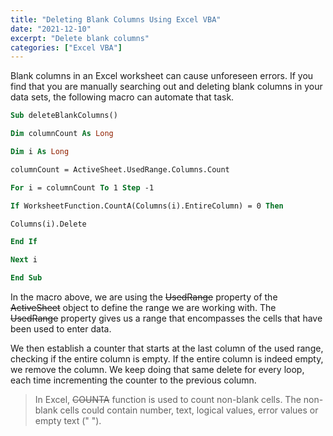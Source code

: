 ```yaml
---
title: "Deleting Blank Columns Using Excel VBA"
date: "2021-12-10"
excerpt: "Delete blank columns"
categories: ["Excel VBA"]
---
```


Blank columns in an Excel worksheet can cause unforeseen errors. If you find that you are manually searching out and deleting blank columns in your data sets, the following macro can automate that task.

```vb {numberLines}
Sub deleteBlankColumns()

Dim columnCount As Long

Dim i As Long

columnCount = ActiveSheet.UsedRange.Columns.Count

For i = columnCount To 1 Step -1

If WorksheetFunction.CountA(Columns(i).EntireColumn) = 0 Then

Columns(i).Delete

End If

Next i

End Sub
```

In the macro above, we are using the ~~UsedRange~~ property of the ~~ActiveSheet~~ object to define the range we are working with. The ~~UsedRange~~ property gives us a range that encompasses the cells that have been used to enter data.

We then establish a counter that starts at the last column of the used range, checking if the entire column is empty. If the entire column is indeed empty, we remove the column. We keep doing that same delete for every loop, each time incrementing the counter to the previous column.

> In Excel, ~~COUNTA~~ function is used to count non-blank cells. The non-blank cells could contain number, text, logical values, error values or empty text (" ").
